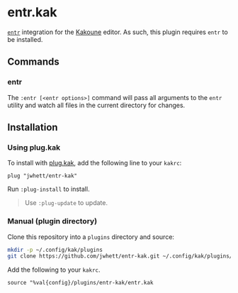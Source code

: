 # entr.kak

[`entr`](http://eradman.com/entrproject) integration for the [Kakoune](http://kakoune.org/) editor. 
As such, this plugin requires `entr` to be installed.


## Commands

### entr

The `:entr [<entr options>]` command will pass all arguments to the `entr` utility and watch all 
files in the current directory for changes.


## Installation

### Using plug.kak

To install with [plug.kak](https://github.com/andreyorst/plug.kak), add the following line to your 
`kakrc`:

```
plug "jwhett/entr-kak"
```

Run `:plug-install` to install.

> Use `:plug-update` to update.


### Manual (plugin directory)

Clone this repository into a `plugins` directory and source:

```sh
mkdir -p ~/.config/kak/plugins
git clone https://github.com/jwhett/entr-kak.git ~/.config/kak/plugins/entr-kak
```

Add the following to your `kakrc`.

```
source "%val{config}/plugins/entr-kak/entr.kak
```
